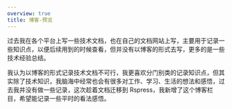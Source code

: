 ```yaml
---
overview: true
title: 博客-预览
---
```


过去我在各个平台上写一些技术文档，也在自己的文档网站上写，主要用于记录一些知识点，以便后续用到的时候查看，但并没有以博客的形式去写，更多的是一些技术经验总结。

我认为以博客的形式记录技术文档不可行，我更喜欢分门别类的记录知识点，但其实除了技术知识，我脑海中经常也会有很多对工作、学习、生活的想法和感悟，过去我并没有做一些记录，这次趁着文档迁移到 Rspress，我新增了这个博客栏目，希望能记录一些平时的看法感悟。